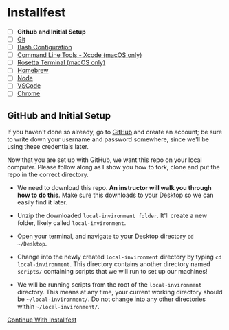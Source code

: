# Installfest

- [ ] **Github and Initial Setup**
- [ ] [Git](git.md)
- [ ] [Bash Configuration](bash.md)
- [ ] [Command Line Tools - Xcode (macOS only)](command_line_tools.md)
- [ ] [Rosetta Terminal (macOS only)](rosetta_terminal.md)
- [ ] [Homebrew](homebrew.md)
- [ ] [Node](node.md)
- [ ] [VSCode](vscode.md)
- [ ] [Chrome](chrome.md)

## GitHub and Initial Setup

If you haven't done so already, go to [GitHub](http://www.github.com) and create
an account; be sure to write down your username and password somewhere, since
we'll be using these credentials later.


Now that you are set up with GitHub, we want this repo on your local
computer. Please follow along as I show you how to fork, clone and put the repo
in the correct directory.

-   We need to download this repo. **An instructor will walk you through how
    to do this**. Make sure this downloads to your Desktop so we can easily
    find it later.

-   Unzip the downloaded `local-invironment folder`. It'll create a new folder, likely
    called `local-invironment`.

-   Open your terminal, and  navigate to your Desktop directory `cd ~/Desktop`.

-   Change into the newly created `local-invironment` directory by typing
    `cd local-invironment`. This directory contains another directory named
    `scripts/` containing scripts that we will run to set up our machines!

-   We will be running scripts from the root of the `local-invironment`
    directory. This means at any time, your current working directory should
    be `~/local-invironment/`. Do not change into any other directories within `~/local-invironment/`. 

[Continue With Installfest](git.md)
